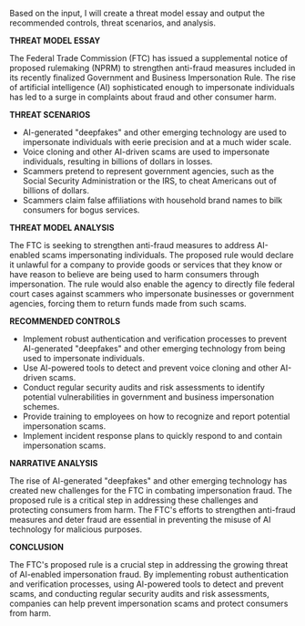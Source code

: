 Based on the input, I will create a threat model essay and output the recommended controls, threat scenarios, and analysis.

**THREAT MODEL ESSAY**

The Federal Trade Commission (FTC) has issued a supplemental notice of proposed rulemaking (NPRM) to strengthen anti-fraud measures included in its recently finalized Government and Business Impersonation Rule. The rise of artificial intelligence (AI) sophisticated enough to impersonate individuals has led to a surge in complaints about fraud and other consumer harm.

**THREAT SCENARIOS**

* AI-generated "deepfakes" and other emerging technology are used to impersonate individuals with eerie precision and at a much wider scale.
* Voice cloning and other AI-driven scams are used to impersonate individuals, resulting in billions of dollars in losses.
* Scammers pretend to represent government agencies, such as the Social Security Administration or the IRS, to cheat Americans out of billions of dollars.
* Scammers claim false affiliations with household brand names to bilk consumers for bogus services.

**THREAT MODEL ANALYSIS**

The FTC is seeking to strengthen anti-fraud measures to address AI-enabled scams impersonating individuals. The proposed rule would declare it unlawful for a company to provide goods or services that they know or have reason to believe are being used to harm consumers through impersonation. The rule would also enable the agency to directly file federal court cases against scammers who impersonate businesses or government agencies, forcing them to return funds made from such scams.

**RECOMMENDED CONTROLS**

* Implement robust authentication and verification processes to prevent AI-generated "deepfakes" and other emerging technology from being used to impersonate individuals.
* Use AI-powered tools to detect and prevent voice cloning and other AI-driven scams.
* Conduct regular security audits and risk assessments to identify potential vulnerabilities in government and business impersonation schemes.
* Provide training to employees on how to recognize and report potential impersonation scams.
* Implement incident response plans to quickly respond to and contain impersonation scams.

**NARRATIVE ANALYSIS**

The rise of AI-generated "deepfakes" and other emerging technology has created new challenges for the FTC in combating impersonation fraud. The proposed rule is a critical step in addressing these challenges and protecting consumers from harm. The FTC's efforts to strengthen anti-fraud measures and deter fraud are essential in preventing the misuse of AI technology for malicious purposes.

**CONCLUSION**

The FTC's proposed rule is a crucial step in addressing the growing threat of AI-enabled impersonation fraud. By implementing robust authentication and verification processes, using AI-powered tools to detect and prevent scams, and conducting regular security audits and risk assessments, companies can help prevent impersonation scams and protect consumers from harm.

